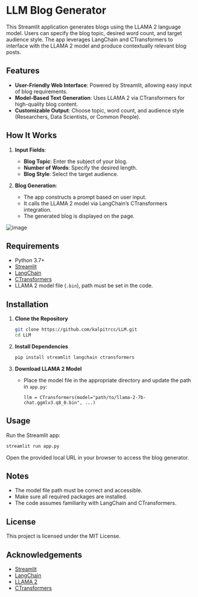 # LLM Blog Generator

This Streamlit application generates blogs using the LLAMA 2 language model. Users can specify the blog topic, desired word count, and target audience style. The app leverages LangChain and CTransformers to interface with the LLAMA 2 model and produce contextually relevant blog posts.

## Features

- **User-Friendly Web Interface**: Powered by Streamlit, allowing easy input of blog requirements.
- **Model-Based Text Generation**: Uses LLAMA 2 via CTransformers for high-quality blog content.
- **Customizable Output**: Choose topic, word count, and audience style (Researchers, Data Scientists, or Common People).

## How It Works

1. **Input Fields**:
    - **Blog Topic**: Enter the subject of your blog.
    - **Number of Words**: Specify the desired length.
    - **Blog Style**: Select the target audience.

2. **Blog Generation**:
    - The app constructs a prompt based on user input.
    - It calls the LLAMA 2 model via LangChain’s CTransformers integration.
    - The generated blog is displayed on the page.

![image](https://github.com/kalpitrcc/LLM/assets/109504750/c0663daa-8896-4b68-a08d-99b72e62467e)

## Requirements

- Python 3.7+
- [Streamlit](https://streamlit.io/)
- [LangChain](https://python.langchain.com/)
- [CTransformers](https://github.com/marella/ctransformers)
- LLAMA 2 model file (`.bin`), path must be set in the code.

## Installation

1. **Clone the Repository**
    ```bash
    git clone https://github.com/kalpitrcc/LLM.git
    cd LLM
    ```

2. **Install Dependencies**
    ```bash
    pip install streamlit langchain ctransformers
    ```

3. **Download LLAMA 2 Model**
    - Place the model file in the appropriate directory and update the path in `app.py`:
      ```
      llm = CTransformers(model="path/to/llama-2-7b-chat.ggmlv3.q8_0.bin", ...)
      ```

## Usage

Run the Streamlit app:

```bash
streamlit run app.py
```

Open the provided local URL in your browser to access the blog generator.

## Notes

- The model file path must be correct and accessible.
- Make sure all required packages are installed.
- The code assumes familiarity with LangChain and CTransformers.

## License

This project is licensed under the MIT License.

## Acknowledgements

- [Streamlit](https://streamlit.io/)
- [LangChain](https://python.langchain.com/)
- [LLAMA 2](https://ai.meta.com/llama/)
- [CTransformers](https://github.com/marella/ctransformers)


